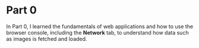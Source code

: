 # Part 0

In Part 0, I learned the fundamentals of web applications and how to use the browser console, 
including the **Network** tab, to understand how data such as images is fetched and loaded.
